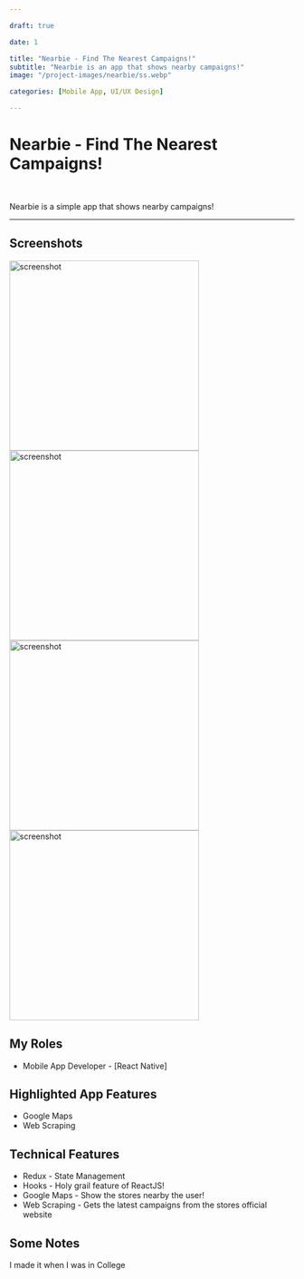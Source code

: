 ```yaml
---

draft: true

date: 1

title: "Nearbie - Find The Nearest Campaigns!"
subtitle: "Nearbie is an app that shows nearby campaigns!"
image: "/project-images/nearbie/ss.webp"

categories: [Mobile App, UI/UX Design]

---
```


# Nearbie - Find The Nearest Campaigns!

<br>

Nearbie is a simple app that shows nearby campaigns!

---

## Screenshots
<img src="/project-images/nearbie/ss.webp" alt="screenshot" height="335"/>
<img src="/project-images/nearbie/ss-2.webp" alt="screenshot" height="335"/>
<img src="/project-images/nearbie/ss-3.webp" alt="screenshot" height="335"/>
<img src="/project-images/nearbie/ss-4.webp" alt="screenshot" height="335"/>


## My Roles
- Mobile App Developer - [React Native]


## Highlighted App Features
- Google Maps
- Web Scraping


## Technical Features
- Redux - State Management
- Hooks - Holy grail feature of ReactJS!
- Google Maps - Show the stores nearby the user!
- Web Scraping - Gets the latest campaigns from the stores official website

## Some Notes
I made it when I was in College 